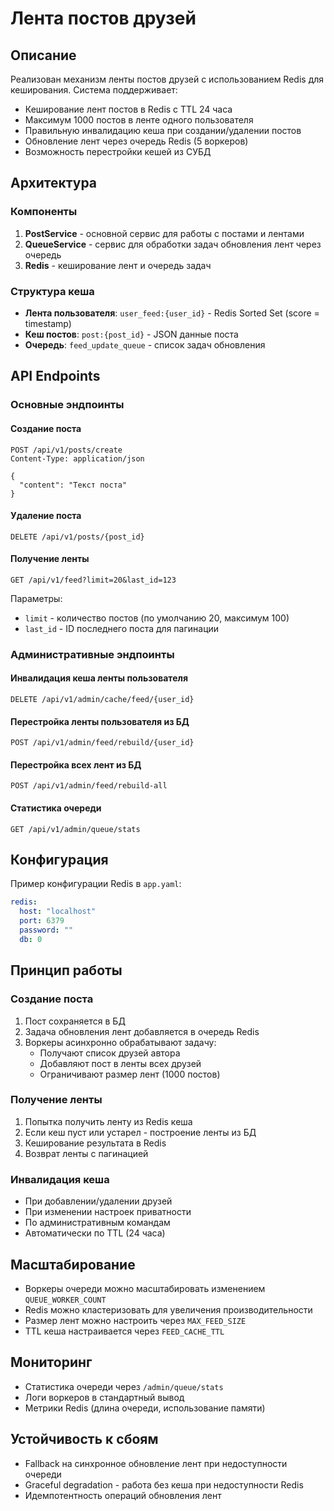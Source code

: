 # Лента постов друзей

## Описание

Реализован механизм ленты постов друзей с использованием Redis для кеширования. Система поддерживает:

- Кеширование лент постов в Redis с TTL 24 часа
- Максимум 1000 постов в ленте одного пользователя
- Правильную инвалидацию кеша при создании/удалении постов
- Обновление лент через очередь Redis (5 воркеров)
- Возможность перестройки кешей из СУБД

## Архитектура

### Компоненты

1. **PostService** - основной сервис для работы с постами и лентами
2. **QueueService** - сервис для обработки задач обновления лент через очередь
3. **Redis** - кеширование лент и очередь задач

### Структура кеша

- **Лента пользователя**: `user_feed:{user_id}` - Redis Sorted Set (score = timestamp)
- **Кеш постов**: `post:{post_id}` - JSON данные поста
- **Очередь**: `feed_update_queue` - список задач обновления

## API Endpoints

### Основные эндпоинты

#### Создание поста
```
POST /api/v1/posts/create
Content-Type: application/json

{
  "content": "Текст поста"
}
```

#### Удаление поста
```
DELETE /api/v1/posts/{post_id}
```

#### Получение ленты
```
GET /api/v1/feed?limit=20&last_id=123
```

Параметры:
- `limit` - количество постов (по умолчанию 20, максимум 100)
- `last_id` - ID последнего поста для пагинации

### Административные эндпоинты

#### Инвалидация кеша ленты пользователя
```
DELETE /api/v1/admin/cache/feed/{user_id}
```

#### Перестройка ленты пользователя из БД
```
POST /api/v1/admin/feed/rebuild/{user_id}
```

#### Перестройка всех лент из БД
```
POST /api/v1/admin/feed/rebuild-all
```

#### Статистика очереди
```
GET /api/v1/admin/queue/stats
```

## Конфигурация

Пример конфигурации Redis в `app.yaml`:

```yaml
redis:
  host: "localhost"
  port: 6379
  password: ""
  db: 0
```

## Принцип работы

### Создание поста

1. Пост сохраняется в БД
2. Задача обновления лент добавляется в очередь Redis
3. Воркеры асинхронно обрабатывают задачу:
   - Получают список друзей автора
   - Добавляют пост в ленты всех друзей
   - Ограничивают размер лент (1000 постов)

### Получение ленты

1. Попытка получить ленту из Redis кеша
2. Если кеш пуст или устарел - построение ленты из БД
3. Кеширование результата в Redis
4. Возврат ленты с пагинацией

### Инвалидация кеша

- При добавлении/удалении друзей
- При изменении настроек приватности
- По административным командам
- Автоматически по TTL (24 часа)

## Масштабирование

- Воркеры очереди можно масштабировать изменением `QUEUE_WORKER_COUNT`
- Redis можно кластеризовать для увеличения производительности
- Размер лент можно настроить через `MAX_FEED_SIZE`
- TTL кеша настраивается через `FEED_CACHE_TTL`

## Мониторинг

- Статистика очереди через `/admin/queue/stats`
- Логи воркеров в стандартный вывод
- Метрики Redis (длина очереди, использование памяти)

## Устойчивость к сбоям

- Fallback на синхронное обновление лент при недоступности очереди
- Graceful degradation - работа без кеша при недоступности Redis
- Идемпотентность операций обновления лент
